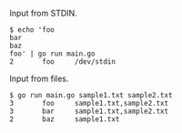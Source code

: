 Input from STDIN.

```
$ echo 'foo
bar
baz
foo' | go run main.go
2       foo     /dev/stdin
```

Input from files.

```
$ go run main.go sample1.txt sample2.txt
3       foo     sample1.txt,sample2.txt
3       bar     sample1.txt,sample2.txt
2       baz     sample1.txt
```
